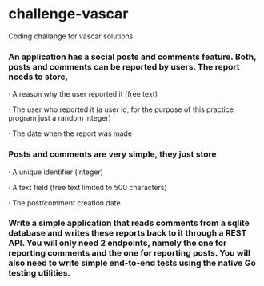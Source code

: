 # challenge-vascar
Coding challange for vascar solutions

### An application has a social posts and comments feature. Both, posts and comments can be reported by users. The report needs to store,

·         A reason why the user reported it (free text)

·         The user who reported it (a user id, for the purpose of this practice program just a random integer)

·         The date when the report was made

### Posts and comments are very simple, they just store

·         A unique identifier (integer)

·         A text field (free text limited to 500 characters)

·         The post/comment creation date

### Write a simple application that reads comments from a sqlite database and writes these reports back to it through a REST API. You will only need 2 endpoints, namely the one for reporting comments and the one for reporting posts. You will also need to write simple end-to-end tests using the native Go testing utilities.